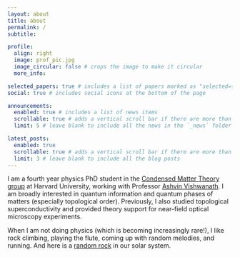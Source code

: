 ```yaml
---
layout: about
title: about
permalink: /
subtitle: 

profile:
  align: right
  image: prof_pic.jpg
  image_circular: false # crops the image to make it circular
  more_info: 

selected_papers: true # includes a list of papers marked as "selected={true}"
social: true # includes social icons at the bottom of the page

announcements:
  enabled: true # includes a list of news items
  scrollable: true # adds a vertical scroll bar if there are more than 3 news items
  limit: 5 # leave blank to include all the news in the `_news` folder

latest_posts:
  enabled: true
  scrollable: true # adds a vertical scroll bar if there are more than 3 new posts items
  limit: 3 # leave blank to include all the blog posts
---
```


I am a fourth year physics PhD student in the [Condensed Matter Theory group](https://avishwanath.scholars.harvard.edu/) at Harvard University, working with Professor [Ashvin Vishwanath](https://www.physics.harvard.edu/people/facpages/vishwanath). I am broadly interested in quantum information and quantum phases of matters (especially topological order). Previously, I also studied topological superconductivity and provided theory support for near-field optical microscopy experiments.

When I am not doing physics (which is becoming increasingly rare!), I like rock climbing, playing the flute, coming up with random melodies, and running. And here is a [random rock](https://ssd.jpl.nasa.gov/tools/sbdb_lookup.html#/?sstr=leolo) in our solar system.


